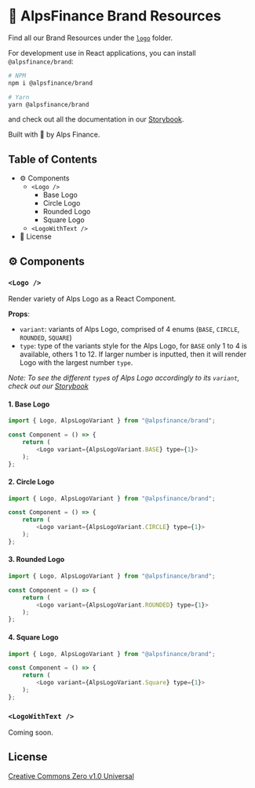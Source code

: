 # 🎉 AlpsFinance Brand Resources

Find all our Brand Resources under the [`logo`](https://github.com/AlpsFinance/alpsfinance-brand-resources/tree/main/logo) folder.

For development use in React applications, you can install `@alpsfinance/brand`:

```bash
# NPM
npm i @alpsfinance/brand

# Yarn
yarn @alpsfinance/brand
```

and check out all the documentation in our [Storybook](https://main--627f805dd17b65003a388ca0.chromatic.com).

Built with 💙 by Alps Finance.

## Table of Contents

- ⚙️ Components
  - `<Logo />`
    - Base Logo
    - Circle Logo
    - Rounded Logo
    - Square Logo
  - `<LogoWithText />`
- 📜 License

## ⚙️ Components

### `<Logo />`

Render variety of Alps Logo as a React Component.

**Props**:

- `variant`: variants of Alps Logo, comprised of 4 enums (`BASE`, `CIRCLE`, `ROUNDED`, `SQUARE`)
- `type`: type of the variants style for the Alps Logo, for `BASE` only 1 to 4 is available, others 1 to 12. If larger number is inputted, then it will render Logo with the largest number `type`.

_Note: To see the different `type`s of Alps Logo accordingly to its `variant`, check out our [Storybook](https://main--627f805dd17b65003a388ca0.chromatic.com)_

#### 1. Base Logo

```js
import { Logo, AlpsLogoVariant } from "@alpsfinance/brand";

const Component = () => {
    return (
        <Logo variant={AlpsLogoVariant.BASE} type={1}>
    );
};
```

#### 2. Circle Logo

```js
import { Logo, AlpsLogoVariant } from "@alpsfinance/brand";

const Component = () => {
    return (
        <Logo variant={AlpsLogoVariant.CIRCLE} type={1}>
    );
};
```

#### 3. Rounded Logo

```js
import { Logo, AlpsLogoVariant } from "@alpsfinance/brand";

const Component = () => {
    return (
        <Logo variant={AlpsLogoVariant.ROUNDED} type={1}>
    );
};
```

#### 4. Square Logo

```js
import { Logo, AlpsLogoVariant } from "@alpsfinance/brand";

const Component = () => {
    return (
        <Logo variant={AlpsLogoVariant.Square} type={1}>
    );
};
```

### `<LogoWithText />`

Coming soon.

## License

[Creative Commons Zero v1.0 Universal](https://github.com/AlpsFinance/alpsfinance-brand-resources/blob/main/LICENSE)

